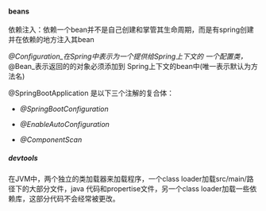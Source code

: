 #### beans

依赖注入：依赖一个bean并不是自己创建和掌管其生命周期，而是有spring创建并在依赖的地方注入其bean

_@Configuration_在Spring中表示为一个提供给Spring上下文的 一个配置类，_@Bean_表示返回的的对象必须添加到 Spring上下文的bean中(唯一表示默认为方法名)

@SpringBootApplication 是以下三个注解的复合体：

- _@SpringBootConfiguration_

- _@EnableAutoConfiguration_

- _@ComponentScan_ 


##### devtools

在JVM中，两个独立的类加载器来加载程序，一个class loader加载src/main/路径下的大部分文件，java 代码和propertise文件，另一个class loader加载一些依赖库，这部分代码不会经常被更改。